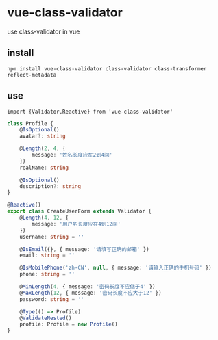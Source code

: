 # vue-class-validator

use class-validator in vue

## install

`npm install vue-class-validator class-validator class-transformer reflect-metadata `

## use

`import {Validator,Reactive} from 'vue-class-validator'` 


```ts
class Profile {
	@IsOptional()
	avatar?: string

	@Length(2, 4, {
		message: '姓名长度应在2到4间'
	})
	realName: string

	@IsOptional()
	description?: string
}

@Reactive()
export class CreateUserForm extends Validator {
	@Length(4, 12, {
		message: '用户名长度应在4到12间'
	})
	username: string = ''

	@IsEmail({}, { message: '请填写正确的邮箱' })
	email: string = ''

	@IsMobilePhone('zh-CN', null, { message: '请输入正确的手机号码' })
	phone: string = ''

	@MinLength(4, { message: '密码长度不应低于4' })
	@MaxLength(12, { message: '密码长度不应大于12' })
	password: string = ''

	@Type(() => Profile)
	@ValidateNested()
	profile: Profile = new Profile()
}

```
